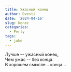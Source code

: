 ```yaml
---
title: Ужасный конец
author: Dvesti
date: '2024-04-16'
slug: konec
categories:
  - Perly
tags:
  - joke
---
```


Лучше -- ужасный конец,  
Чем ужас -- без конца.  
В хорошем смысле... конца...  


